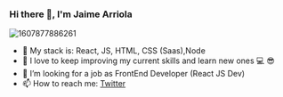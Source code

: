 ### Hi there 👋, I'm Jaime Arriola
![1607877886261](https://user-images.githubusercontent.com/37816437/111085415-ec79aa00-84dc-11eb-93ad-127183962146.jpeg)
- :gem: My stack is: React, JS, HTML, CSS (Saas),Node
- 🌱 I love to keep improving my current skills and learn new ones :computer: :sunglasses:
- 👯 I’m looking for a job as FrontEnd Developer (React JS Dev)
- 📫 How to reach me: [Twitter](https://twitter.com/JaimeArriola8)

<!--
**ing-arriola/ing-arriola** is a ✨ _special_ ✨ repository because its `README.md` (this file) appears on your GitHub profile.

Here are some ideas to get you started:
- 🔭 I’m currently working on ...
- 👯 I’m looking to collaborate on ...
- 🤔 I’m looking for help with ...
- 💬 Ask me about ...
- 📫 How to reach me: ...
- 😄 Pronouns: ...
- ⚡ Fun fact: ...
-->

